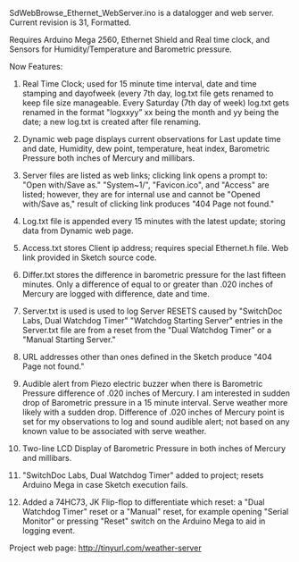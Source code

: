 ﻿SdWebBrowse_Ethernet_WebServer.ino is a datalogger and web server.  Current revision is 31, Formatted.

Requires Arduino Mega 2560, Ethernet Shield and Real time clock, and Sensors for Humidity/Temperature and Barometric pressure.


Now Features:

1. Real Time Clock; used for 15 minute time interval, date and time stamping and dayofweek (every 7th day, log.txt file gets renamed to keep file size manageable. Every Saturday (7th day of week) log.txt gets renamed in the format "logxxyy” xx being the month and yy being the date; a new log.txt is created after file renaming.

2. Dynamic web page displays current observations for Last update time and date, Humidity, dew point, temperature, heat index, Barometric Pressure both inches of Mercury and millibars.

3. Server files are listed as web links; clicking link opens a prompt to: "Open with/Save as." "System~1/", "Favicon.ico", and "Access" are listed; however, they are for internal use and cannot be "Opened with/Save as," result of clicking link produces "404 Page not found."

4. Log.txt file is appended every 15 minutes with the latest update; storing data from Dynamic web page.

5. Access.txt stores Client ip address; requires special Ethernet.h file. Web link provided in Sketch source code.  

6. Differ.txt stores the difference in barometric pressure for the last fifteen minutes. Only a difference of equal to or greater than .020 inches of Mercury are logged with difference, date and time.

7. Server.txt is used is used to log Server RESETS caused by "SwitchDoc Labs, Dual Watchdog Timer" "Watchdog Starting Server" entries in the Server.txt file are from a reset from the "Dual Watchdog Timer" or a "Manual Starting Server." 

8. URL addresses other than ones defined in the Sketch produce "404 Page not found."

9. Audible alert from Piezo electric buzzer when there is Barometric Pressure difference of .020 inches of Mercury.  I am interested in sudden drop of Barometric pressure in a 15 minute interval. Serve weather more likely with a sudden drop.  Difference of .020 inches of Mercury point is set for my observations to log and sound audible alert; not based on any known value to be associated with serve weather.

10. Two-line LCD Display of Barometric Pressure in both inches of Mercury and millibars.
   
11. "SwitchDoc Labs, Dual Watchdog Timer" added to project; resets Arduino Mega in case Sketch execution fails.

12. Added a 74HC73, JK Flip-flop to differentiate which reset: a "Dual Watchdog Timer" reset or a "Manual" reset, for example opening "Serial Monitor" or pressing "Reset" switch on the Arduino Mega to aid in logging event.

Project web page:  http://tinyurl.com/weather-server
